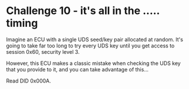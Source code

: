 # Challenge 10 - it's all in the ..... timing

Imagine an ECU with a single UDS seed/key pair allocated at random.  It's going to take far too long to try every UDS key until you get access
to session 0x60, security level 3.

However, this ECU makes a classic mistake when checking the UDS key that you provide to it, and you can take advantage of this...

Read DID 0x000A.